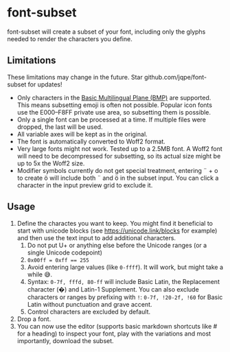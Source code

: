 # font-subset

font-subset will create a subset of your font, including only the glyphs needed to render the characters you define.

## Limitations

These limitations may change in the future. Star github.com/jqpe/font-subset for updates!

- Only characters in the [Basic Multilingual Plane (BMP)](<https://en.wikipedia.org/wiki/Plane_(Unicode)#Overview>) are supported. This means subsetting emoji is often not possible. Popular icon fonts use the E000–F8FF private use area, so subsetting them is possible.
- Only a single font can be processed at a time. If multiple files were dropped, the last will be used.
- All variable axes will be kept as in the original.
- The font is automatically converted to Woff2 format.
- Very large fonts might not work. Tested up to a 2.5MB font. A Woff2 font will need to be decompressed for subsetting, so its actual size might be up to 5x the Woff2 size.
- Modifier symbols currently do not get special treatment, entering ¨ + o to create ö will include both ¨ and ö in the subset input. You can click a character in the input preview grid to exclude it.

## Usage

1. Define the charactes you want to keep. You might find it beneficial to start with unicode blocks (see https://unicode.link/blocks for example) and then use the text input to add additional characters.
   1. Do not put U+ or anything else before the Unicode ranges (or a single Unicode codepoint)
   2. `0x00ff = 0xff == 255`
   3. Avoid entering large values (like `0-ffff`). It will work, but might take a while 😅.
   4. Syntax: `0-7f, fffd, 80-ff` will include Basic Latin, the Replacement character (�) and Latin-1 Supplement. You can also exclude characters or ranges by prefixing with `!`: `0-7f, !20-2f, !60` for Basic Latin without punctuation and grave accent.
   5. Control characters are excluded by default.
2. Drop a font.
3. You can now use the editor (supports basic markdown shortcuts like # for a heading) to inspect your font, play with the variations and most importantly, download the subset.
